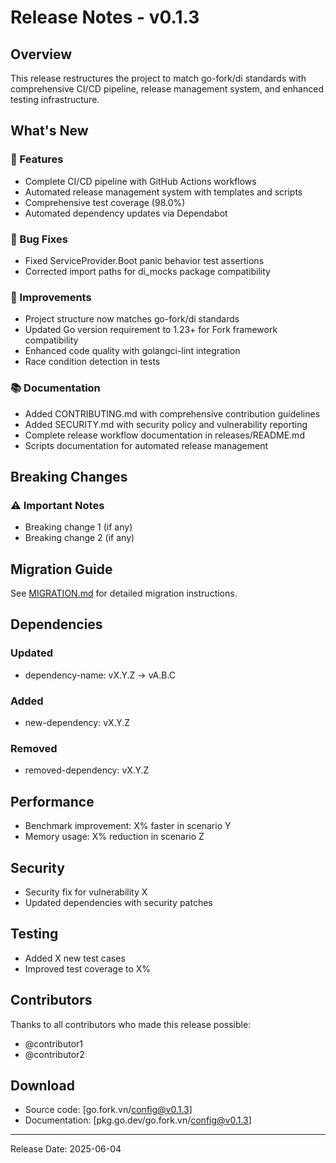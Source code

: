 # Release Notes - v0.1.3

## Overview
This release restructures the project to match go-fork/di standards with comprehensive CI/CD pipeline, release management system, and enhanced testing infrastructure.

## What's New
### 🚀 Features
- Complete CI/CD pipeline with GitHub Actions workflows
- Automated release management system with templates and scripts
- Comprehensive test coverage (98.0%)
- Automated dependency updates via Dependabot

### 🐛 Bug Fixes
- Fixed ServiceProvider.Boot panic behavior test assertions
- Corrected import paths for di_mocks package compatibility

### 🔧 Improvements
- Project structure now matches go-fork/di standards
- Updated Go version requirement to 1.23+ for Fork framework compatibility
- Enhanced code quality with golangci-lint integration
- Race condition detection in tests

### 📚 Documentation
- Added CONTRIBUTING.md with comprehensive contribution guidelines
- Added SECURITY.md with security policy and vulnerability reporting
- Complete release workflow documentation in releases/README.md
- Scripts documentation for automated release management

## Breaking Changes
### ⚠️ Important Notes
- Breaking change 1 (if any)
- Breaking change 2 (if any)

## Migration Guide
See [MIGRATION.md](./MIGRATION.md) for detailed migration instructions.

## Dependencies
### Updated
- dependency-name: vX.Y.Z → vA.B.C

### Added
- new-dependency: vX.Y.Z

### Removed
- removed-dependency: vX.Y.Z

## Performance
- Benchmark improvement: X% faster in scenario Y
- Memory usage: X% reduction in scenario Z

## Security
- Security fix for vulnerability X
- Updated dependencies with security patches

## Testing
- Added X new test cases
- Improved test coverage to X%

## Contributors
Thanks to all contributors who made this release possible:
- @contributor1
- @contributor2

## Download
- Source code: [go.fork.vn/config@v0.1.3]
- Documentation: [pkg.go.dev/go.fork.vn/config@v0.1.3]

---
Release Date: 2025-06-04
